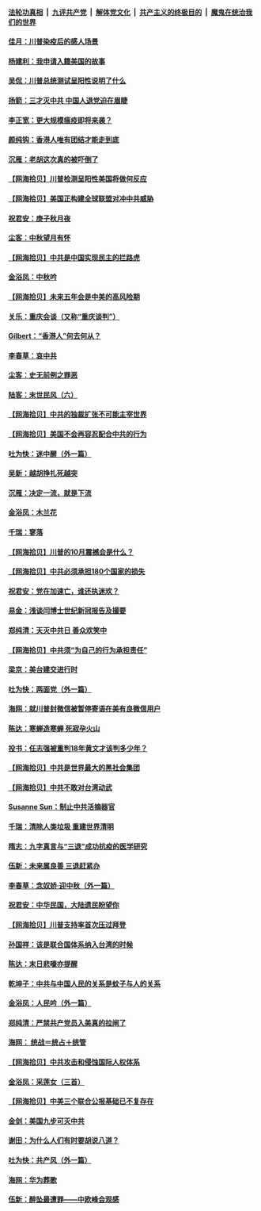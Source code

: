 ####  [法轮功真相](../../../../basic/blob/master/README.md?t=10062031) &nbsp;|&nbsp; [九评共产党](../../../../9ping.md/blob/master/README.md?t=10062031) &nbsp;|&nbsp; [解体党文化](../../../../jtdwh.md/blob/master/README.md?t=10062031)  &nbsp;|&nbsp; [共产主义的终极目的](../../../../gczydzjmd.md/blob/master/README.md?t=10062031) &nbsp;|&nbsp; [魔鬼在统治我们的世界](../../../../mgztzwmdsj.md/blob/master/README.md?t=10062031) 

#### [佳月：川普染疫后的感人场景](../pages/nsc993/n12456994.md?t=10062031) 

#### [杨建利：我申请入籍美国的故事](../pages/nsc993/n12455635.md?t=10062031) 

#### [吴侃：川普总统测试呈阳性说明了什么](../pages/nsc993/n12451869.md?t=10062031) 

#### [扬箭：三才灭中共 中国人退党迫在眉睫](../pages/nsc993/n12451842.md?t=10062031) 

#### [李正宽：更大规模瘟疫即将来袭？](../pages/nsc993/n12451455.md?t=10062031) 

#### [颜纯钩：香港人唯有团结才能走到底](../pages/nsc993/n12450870.md?t=10062031) 

#### [沉雁：老胡这次真的被吓倒了](../pages/nsc993/n12449796.md?t=10062031) 

#### [【网海拾贝】川普检测呈阳性美国将做何反应](../pages/nsc993/n12449042.md?t=10062031) 

#### [【网海拾贝】美国正构建全球联盟对冲中共威胁](../pages/nsc993/n12446580.md?t=10062031) 

#### [祝君安：庚子秋月夜](../pages/nsc993/n12445870.md?t=10062031) 

#### [尘客：中秋望月有怀](../pages/nsc993/n12444632.md?t=10062031) 

#### [【网海拾贝】中共是中国实现民主的拦路虎](../pages/nsc993/n12443573.md?t=10062031) 

#### [金浴凤：中秋吟](../pages/nsc993/n12441773.md?t=10062031) 

#### [【网海拾贝】未来五年会是中美的高风险期](../pages/nsc993/n12440760.md?t=10062031) 

#### [关乐：重庆会谈（又称“重庆谈判”）](../pages/nsc993/n12437525.md?t=10062031) 

#### [Gilbert：“香港人”何去何从？](../pages/nsc993/n12435894.md?t=10062031) 

#### [李春草：哀中共](../pages/nsc993/n12435874.md?t=10062031) 

#### [尘客：史无前例之罪恶](../pages/nsc993/n12435762.md?t=10062031) 

#### [陆客：末世民风（六）](../pages/nsc993/n12435354.md?t=10062031) 

#### [【网海拾贝】中共的独裁扩张不可能主宰世界](../pages/nsc993/n12435151.md?t=10062031) 

#### [【网海拾贝】美国不会再容忍配合中共的行为](../pages/nsc993/n12433808.md?t=10062031) 

#### [吐为快：迷中醒（外一篇）](../pages/nsc993/n12433585.md?t=10062031) 

#### [吴新：越胡挣扎死越突](../pages/nsc993/n12433562.md?t=10062031) 

#### [沉雁：决定一流，就是下流](../pages/nsc993/n12432128.md?t=10062031) 

#### [金浴凤：木兰花](../pages/nsc993/n12432124.md?t=10062031) 

#### [千瑞：寥落](../pages/nsc993/n12432071.md?t=10062031) 

#### [【网海拾贝】川普的10月震撼会是什么？](../pages/nsc993/n12431624.md?t=10062031) 

#### [【网海拾贝】中共必须承担180个国家的损失](../pages/nsc993/n12428893.md?t=10062031) 

#### [祝君安：党在加速亡，谁还执迷欢？](../pages/nsc993/n12428652.md?t=10062031) 

#### [易金：浅谈闫博士世纪新冠报告及撮要](../pages/nsc993/n12426822.md?t=10062031) 

#### [郑纯清：天灭中共日 善众欢笑中](../pages/nsc993/n12426784.md?t=10062031) 

#### [【网海拾贝】中共须“为自己的行为承担责任”](../pages/nsc993/n12426067.md?t=10062031) 

#### [梁京：美台建交进行时](../pages/nsc993/n12424066.md?t=10062031) 

#### [吐为快：两面党（外一篇）](../pages/nsc993/n12424043.md?t=10062031) 

#### [海网：就川普封微信被暂停寄语在美有良微信用户](../pages/nsc993/n12424021.md?t=10062031) 

#### [陈达：寒蝉造寒蝉 死寂孕火山](../pages/nsc993/n12423958.md?t=10062031) 

#### [投书：任志强被重判18年黄文才该判多少年？](../pages/nsc993/n12423672.md?t=10062031) 

#### [【网海拾贝】中共是世界最大的黑社会集团](../pages/nsc993/n12423543.md?t=10062031) 

#### [【网海拾贝】中共不敢对台湾动武](../pages/nsc993/n12421418.md?t=10062031) 

#### [Susanne Sun：制止中共活摘器官](../pages/nsc993/n12419654.md?t=10062031) 

#### [千瑞：清除人类垃圾 重建世界清明](../pages/nsc993/n12419414.md?t=10062031) 

#### [隋志：九字真言与“三退”成功抗疫的医学研究](../pages/nsc993/n12419248.md?t=10062031) 

#### [伍新：未来属良善 三退赶紧办](../pages/nsc993/n12418496.md?t=10062031) 

#### [李春草：念奴娇·迎中秋（外一篇）](../pages/nsc993/n12418465.md?t=10062031) 

#### [祝君安：中华民国，大陆遗民盼望你](../pages/nsc993/n12418089.md?t=10062031) 

#### [【网海拾贝】川普支持率首次压过拜登](../pages/nsc993/n12418050.md?t=10062031) 

#### [孙国祥：该是联合国体系纳入台湾的时候](../pages/nsc993/n12417369.md?t=10062031) 

#### [陈达：末日悲嚎亦提醒](../pages/nsc993/n12416736.md?t=10062031) 

#### [乾坤子：中共与中国人民的关系是蚊子与人的关系](../pages/nsc993/n12416632.md?t=10062031) 

#### [金浴凤：人民吟（外一篇）](../pages/nsc993/n12416567.md?t=10062031) 

#### [郑纯清：严禁共产党员入美真的拉闸了](../pages/nsc993/n12416550.md?t=10062031) 

#### [海网： 统战＝统占＋统管](../pages/nsc993/n12416404.md?t=10062031) 

#### [【网海拾贝】中共攻击和侵蚀国际人权体系](../pages/nsc993/n12416250.md?t=10062031) 

#### [金浴凤：采莲女（三首）](../pages/nsc993/n12415517.md?t=10062031) 

#### [【网海拾贝】中美三个联合公报基础已不复存在](../pages/nsc993/n12415054.md?t=10062031) 

#### [金剑：美国九步可灭中共](../pages/nsc993/n12413183.md?t=10062031) 

#### [谢田：为什么人们有时要胡说八道？](../pages/nsc993/n12411861.md?t=10062031) 

#### [吐为快：共产风（外一篇）](../pages/nsc993/n12411761.md?t=10062031) 

#### [海网：华为葬歌](../pages/nsc993/n12410381.md?t=10062031) 

#### [伍新：醉坠最遭罪——中欧峰会观感](../pages/nsc993/n12410364.md?t=10062031) 


